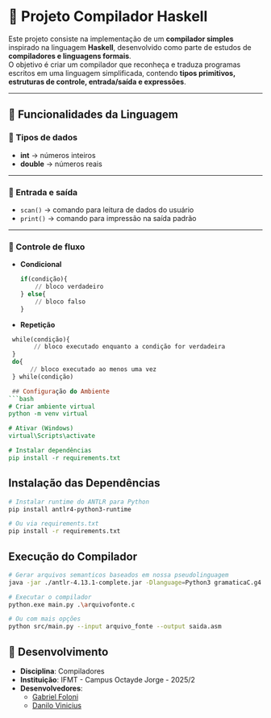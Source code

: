 # 🚀 Projeto Compilador Haskell

Este projeto consiste na implementação de um **compilador simples** inspirado na linguagem **Haskell**, desenvolvido como parte de estudos de **compiladores e linguagens formais**.  
O objetivo é criar um compilador que reconheça e traduza programas escritos em uma linguagem simplificada, contendo **tipos primitivos, estruturas de controle, entrada/saída e expressões**.

---

## 📌 Funcionalidades da Linguagem

### 🔹 Tipos de dados
- **int** → números inteiros  
- **double** → números reais 

---

### 🔹 Entrada e saída
- `scan()` → comando para leitura de dados do usuário  
- `print()` → comando para impressão na saída padrão  

---

### 🔹 Controle de fluxo
- **Condicional**  
  ```haskell
  if(condição){
      // bloco verdadeiro
  } else{
      // bloco falso
  }
- **Repetição**
```haskell
 while(condição){
       // bloco executado enquanto a condição for verdadeira
 }
 do{
      // bloco executado ao menos uma vez
 } while(condição)

 ## Configuração do Ambiente
```bash
# Criar ambiente virtual
python -m venv virtual

# Ativar (Windows)
virtual\Scripts\activate

# Instalar dependências
pip install -r requirements.txt
```
## Instalação das Dependências
```bash
# Instalar runtime do ANTLR para Python
pip install antlr4-python3-runtime

# Ou via requirements.txt
pip install -r requirements.txt
```
## Execução do Compilador
```bash
# Gerar arquivos semanticos baseados em nossa pseudolinguagem
java -jar ./antlr-4.13.1-complete.jar -Dlanguage=Python3 gramaticaC.g4

# Executar o compilador
python.exe main.py .\arquivofonte.c

# Ou com mais opções
python src/main.py --input arquivo_fonte --output saida.asm
```
## 👥 Desenvolvimento

- **Disciplina**: Compiladores
- **Instituição**: IFMT - Campus Octayde Jorge - 2025/2
- **Desenvolvedores**:
  - [Gabriel Foloni](https://github.com/Fologne)
  - [Danilo Vinicius](https://github.com/danilovinicius51)